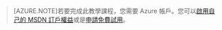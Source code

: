 > [AZURE.NOTE]若要完成此教學課程，您需要 Azure 帳戶。您可以<a href="/pricing/member-offers/msdn-benefits-details/?WT.mc_id=A85619ABF" target="_blank">啟用自己的 MSDN 訂戶權益</a>或是<a href="/pricing/free-trial/?WT.mc_id=A85619ABF" target="_blank">申請免費試用</a>。

<!---HONumber=58_postMigration-->